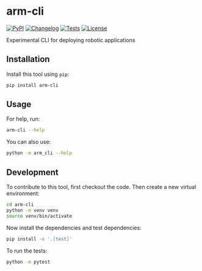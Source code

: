 # arm-cli

[![PyPI](https://img.shields.io/pypi/v/arm-cli.svg)](https://pypi.org/project/arm-cli/)
[![Changelog](https://img.shields.io/github/v/release/mpowelson/arm-cli?include_prereleases&label=changelog)](https://github.com/mpowelson/arm-cli/releases)
[![Tests](https://github.com/mpowelson/arm-cli/actions/workflows/test.yml/badge.svg)](https://github.com/mpowelson/arm-cli/actions/workflows/test.yml)
[![License](https://img.shields.io/badge/license-Apache%202.0-blue.svg)](https://github.com/mpowelson/arm-cli/blob/master/LICENSE)

Experimental CLI for deploying robotic applications

## Installation

Install this tool using `pip`:
```bash
pip install arm-cli
```
## Usage

For help, run:
```bash
arm-cli --help
```
You can also use:
```bash
python -m arm_cli --help
```
## Development

To contribute to this tool, first checkout the code. Then create a new virtual environment:
```bash
cd arm-cli
python -m venv venv
source venv/bin/activate
```
Now install the dependencies and test dependencies:
```bash
pip install -e '.[test]'
```
To run the tests:
```bash
python -m pytest
```
